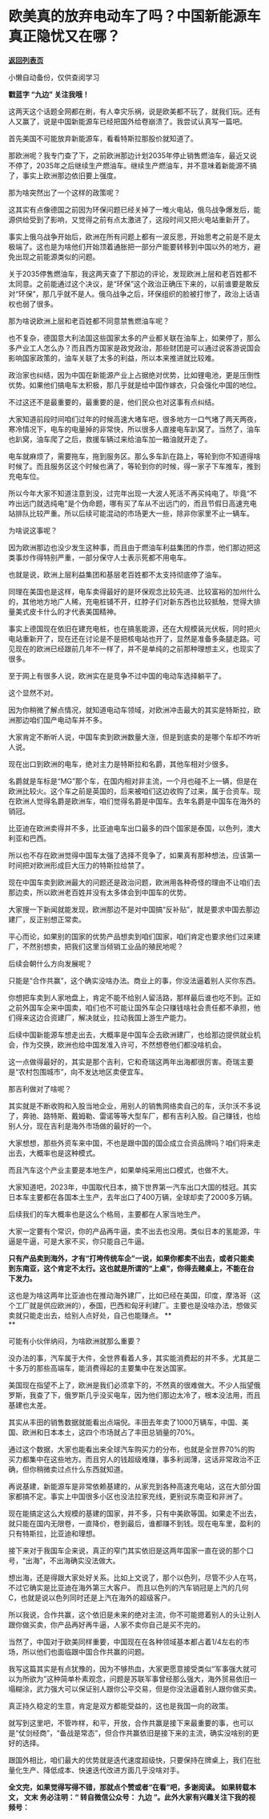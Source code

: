 # 欧美真的放弃电动车了吗？中国新能源车真正隐忧又在哪？

[**返回列表页**](/gzh/九边)

小懒自动备份，仅供查阅学习

****戳蓝字 **“九边”** 关注我哦！****  

这两天这个话题全网都在刷，有人幸灾乐祸，说是欧美都不玩了，就我们玩。还有人又赢了，说是中国新能源车已经把国外给卷崩溃了。我尝试认真写一篇吧。  

首先美国不可能放弃新能源车，看看特斯拉那股价就知道了。

那欧洲呢？我专门查了下，之前欧洲那边计划2035年停止销售燃油车，最近又说不停了，2035年之后继续生产燃油车。继续生产燃油车，并不意味着新能源不搞了，事实上欧洲那边依旧要上强度。

那为啥突然出了一个这样的政策呢？

这其实有点像德国之前因为环保问题已经关掉了一堆火电站，俄乌战争爆发后，能源供给受到了影响，又觉得之前有点太激进了，这段时间又把火电站重新开了。

事实上俄乌战争开始后，欧洲在所有问题上都有一波反思，开始思考之前是不是太极端了。这也是为啥他们开始顶着通胀把一部分产能要转移到中国以外的地方，避免出现之前能源类似的问题。

关于2035停售燃油车，我这两天查了下那边的评论，发现欧洲上层和老百姓都不太同意。之前能通过这个决议，是“环保”这个政治正确压下来的，以前谁要是敢反对“环保”，那几乎就不是人。俄乌战争之后，环保组织的脸被打惨了，政治上话语权也弱了很多。

那为啥说欧洲上层和老百姓都不同意禁售燃油车呢？

也不复杂，德国意大利法国这些国家太多的产业都关联在油车上，如果停了，那么多产业工人怎么办？而且西方国家是政党政治，那些财团是可以通过说客游说国会影响国家政策的，油车关联了太多的利益，所以本来推进就比较难。  

政治家也纠结，因为中国在新能源产业上占据绝对优势，比如锂电池，更是压倒性优势。如果他们搞电车太积极，那几乎就是给中国作嫁衣，只会强化中国的地位。

不过这还不是最重要的，最重要的是，他们民众也对这事有点纠结。

大家知道前段时间咱们过年的时候高速大堵车吧，很多地方一口气堵了两天两夜，寒冷情况下，电车的电量掉的非常快，所以很多人直接电车趴窝了。当然了，油车也趴窝，油车爬了之后，救援车辆过来给油车加一箱油就开走了。

电车就麻烦了，需要拖车，拖到服务区。那么多车趴在路上，等轮到你不知道得啥时候了。而且服务区这个时候也满了，等轮到你的时候，得一家子下车推车，推到充电车位。

所以今年大家不知道注意到没，过完年出现一大波人死活不再买纯电了。毕竟“不咋出远门就选纯电”是个伪命题，哪有买了车从不出远门的，而且节假日高速充电站排队比较严重。所以后续可能混动的市场更大一些，除非你家里不止一辆车。  

为啥说这事呢？

因为欧洲那边也没少发生这种事，而且由于燃油车利益集团的作祟，他们那边把这类事炒作得特别严重，一部分保守人士表示死都不用电车。

也就是说，欧洲上层利益集团和基层老百姓都不太支持彻底停了油车。

同理在美国也是这样，电车卖得最好的是环保观念比较先进、比较富裕的加州什么的，其他地方地广人稀，充电桩铺不开，红脖子们对新东西也比较抵触，觉得大排量美式皮卡什么的才代表美国精神。

事实上德国现在依旧在建充电桩，也在搞氢能源，还在大规模装光伏板，同时把火电站重新开了，现在还在讨论是不是把核电站也开了，显然是准备多条腿走路。可见现在的欧洲已经跟前几年不一样了，并不是单纯的之前那种理想主义，也现实了很多。

至于网上有很多人说，欧洲实在是竞争不过中国的电动车选择躺平了。  

这个显然不对。

因为你稍微了解点情况，就知道电动车领域，对欧洲冲击最大的其实是特斯拉，欧洲那边咱们国产电动车并不多。

大家肯定不断听人说，中国车卖到欧洲数量大涨，但是到底卖的是哪个车却不咋听人说。

现在出口到欧洲的电车，绝对主力是特斯拉和名爵，其他车相对少很多。

名爵就是车标是“MG”那个车，在国内相对非主流，一个月也碰不上一辆，但是在欧洲比较火。这个车之前是英国的，后来被咱们这边收购了过来，属于合资车。现在欧洲人觉得名爵是欧洲车，咱们觉得名爵是中国车。去年名爵是中国车在海外的销冠。

比亚迪在欧洲卖得并不多，比亚迪电车出口最多的四个国家是泰国，以色列，澳大利亚和巴西。

所以也不存在欧洲觉得中国车太强了选择不竞争了，如果真有那种想法，应该第一时间把对欧洲形成巨大压力的特斯拉给禁了。  

现在中国车卖到欧洲最大的问题还是政治问题，欧洲用各种奇怪的理由不让咱们去那边卖，所以欧洲老百姓并没有太多体会到中国车的优势。

大家搜一下新闻就能发现，欧洲那边不是对中国搞“反补贴”，就是要求中国去那边建厂，反正别想正常卖。

平心而论，如果别的国家的优势产品想卖到咱们国家，咱们肯定也要求他们过来建厂，不然别想卖，把我们这里当倾销工业品的殖民地呢？

后续会朝什么方向发展呢？  

只能是“合作共赢”，这个确实没啥办法。商业上的事，你没法逼着别人买你东西。

你想把车卖到人家地盘上，肯定不能不给别人留活路，那样最后谁也吃不到。正如之前外国车企来中国卖，咱们也不可能让国外车企只赚钱啥社会责任都不承担，他们得来这边合资建厂，解决就业，拉动我国上游生产能力。

后续中国新能源车想走出去，大概率是中国车企去欧洲建厂，也给那边提供就业机会，作为交换，欧洲也给中国发准入许可，不然想卷他们都没啥机会。

这一点做得最好的，其实是那个吉利，它和奇瑞这两年出海都很厉害。奇瑞主要是“农村包围城市”，向不发达地区卖便宜车。

那吉利做对了啥呢？  

其实就是不断收购和入股当地企业，用别人的销售网络卖自己的车，沃尔沃不多说了，奔驰、路特斯、戴姆勒、雷诺等等大型车厂，都有吉利入股。自己赚钱，也给别人分，现在吉利是海外市场做的最好的一个。

大家想想，那些外资车来中国，不也是跟中国的国企成立合资品牌吗？咱们将来走出去，大概率也是这种模式。

而且汽车这个产业主要是本地生产，如果单纯采用出口模式，也做不大。

大家知道吧，2023年，中国取代日本，摘下世界第一汽车出口大国的桂冠。其实日本车主要都在各国本土生产，去年出口了400万辆，全球却卖了2000多万辆。

后续我们的车大概率也是这么个格局，主要都在人家当地生产。

大家一定要有个常识，你的产品再牛逼，卖不出去也没用。类似日本的氢能源，牛逼是牛逼，可是大家不买，你只能自己牛逼。  

**只有产品卖到海外，才有“打垮传统车企”一说，如果你都卖不出去，或者只能卖到东南亚，这个肯定不太行。这也就是所谓的“上桌”，你得去赌桌上，不能在台下发力。**

这也是为啥这两年比亚迪也在推动海外建厂，比如已经在美国，印度，摩洛哥（这个工厂就是供应欧洲的），泰国，巴西和匈牙利建厂。主要也是没啥办法，想做买卖就只能走出去，给别人点好处，自己也能赚点。
**  
**

可能有小伙伴纳闷，为啥欧洲就那么重要？  

没办法的事，汽车属于大件，全世界看着人多，其实能消费起的并不多。尤其是二十多万的那些高端车，能消费得起的主要集中在发达国家。

美国现在指望不上了，欧洲是我们必须拿下的，不然真的很难做大。不少人指望俄罗斯，我查了下，俄罗斯几乎没买电车，因为他们那边太冷了，根本没法用，而且基建也太差。

其实从丰田的销售数据就能看出点端倪。丰田去年卖了1000万辆车，中国、美国、欧洲和日本本土，这四个市场就占了丰田总销量的70%。

通过这个数据，大家也能看出来全球汽车购买力的分布，也就是全世界70%的购买力都集中在这些地方。而且穷人的钱超级难赚，事多利润薄，这话非常政治不正确，但你稍微卖过点什么东西就知道。

再说基建，新能源车是非常依赖基建的，从家充到各种高速充电站，这在大部分国家都搞不定。事实上中国很多小区也没法拉家充线，更别说东南亚和非洲了。

现在能搞定这么大规模的基建的国家，并不多，只有中美欧等国。如果走不出去，就只能在国内无限卷，一直降价，卷到最后，谁都赚不到钱。现在电车里，盈利的只有特斯拉，比亚迪和理想。  

接下来对于我国车企来说，真正的窄门其实依旧是这两年国家一直在说的那个口号，“出海”，不出海确实没法做大。

想出海，还是得跟大家处好关系。比如上文说了，那个以色列，尽管不少人在骂，不过它确实是比亚迪在海外第三大客户。
而且以色列的汽车销冠是上汽的几何C，也就是说以色列同时还是上汽在海外的超级客户。

所以我说，合作共赢，这个依旧是未来的绝对主流，你不可能摁着别人的头让别人跟你做买卖，你产品再好再牛逼，人家不卖你自己是买不完的。

当然了，中国对于欧美同样重要，中国现在在各种领域基本都占着1/4左右的市场，所以他们也面临跟中国合作共赢的问题。  

我写这篇其实是有点犹豫的，因为不够热血，大家更愿意接受类似“军事强大就可以为所欲为”这种简单朴素观念，问题是苏联军事曾经那么强大，海外贸易依旧一塌糊涂，武力强大可以保证别人跟你公平交易，但是你没法逼着别人跟你做买卖。

真正持久稳定的生意，肯定是双方都能受益的，这也是我国一向的政策。  

就写到这里吧，不管咋样，和平，开放，合作共赢是接下来最重要的事，也可以是“仗剑经商”，“备战是常态”，但合作共赢依旧是接下来的主流，确实没啥别的更好的选择。

跟国外相比，咱们最大的优势就是迭代速度超级快，只要保持在牌桌上，我们在批量化生产、降低成本、快速迭代改进方面几乎没啥对手。

 **全文完，如果觉得写得不错，那就点个赞或者“在看”吧，多谢阅读。** **如果转载本文， **文末** 务必注明：“ **转自微信公众号：**
**九边** ”。此外大家有兴趣关注下我的视频号：**

